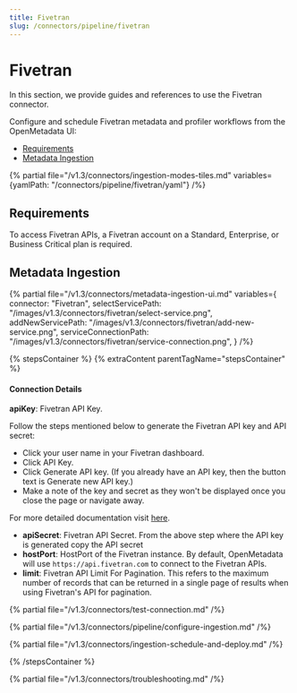 ```yaml
---
title: Fivetran
slug: /connectors/pipeline/fivetran
---
```


# Fivetran

In this section, we provide guides and references to use the Fivetran connector.

Configure and schedule Fivetran metadata and profiler workflows from the OpenMetadata UI:

- [Requirements](#requirements)
- [Metadata Ingestion](#metadata-ingestion)

{% partial file="/v1.3/connectors/ingestion-modes-tiles.md" variables={yamlPath: "/connectors/pipeline/fivetran/yaml"} /%}

## Requirements

To access Fivetran APIs, a Fivetran account on a Standard, Enterprise, or Business Critical plan is required.

## Metadata Ingestion

{% partial 
  file="/v1.3/connectors/metadata-ingestion-ui.md" 
  variables={
    connector: "Fivetran", 
    selectServicePath: "/images/v1.3/connectors/fivetran/select-service.png",
    addNewServicePath: "/images/v1.3/connectors/fivetran/add-new-service.png",
    serviceConnectionPath: "/images/v1.3/connectors/fivetran/service-connection.png",
} 
/%}

{% stepsContainer %}
{% extraContent parentTagName="stepsContainer" %}

#### Connection Details

**apiKey**: Fivetran API Key.

Follow the steps mentioned below to generate the Fivetran API key and API secret:
- Click your user name in your Fivetran dashboard.
- Click API Key.
- Click Generate API key. (If you already have an API key, then the button text is Generate new API key.)
- Make a note of the key and secret as they won't be displayed once you close the page or navigate away.

For more detailed documentation visit [here](https://fivetran.com/docs/rest-api/getting-started).

- **apiSecret**: Fivetran API Secret. From the above step where the API key is generated copy the API secret
- **hostPort**: HostPort of the Fivetran instance. By default, OpenMetadata will use `https://api.fivetran.com` to connect to the Fivetran APIs.
- **limit**: Fivetran API Limit For Pagination. This refers to the maximum number of records that can be returned in a single page of results when using Fivetran's API for pagination.

{% partial file="/v1.3/connectors/test-connection.md" /%}

{% partial file="/v1.3/connectors/pipeline/configure-ingestion.md" /%}

{% partial file="/v1.3/connectors/ingestion-schedule-and-deploy.md" /%}

{% /stepsContainer %}

{% partial file="/v1.3/connectors/troubleshooting.md" /%}
